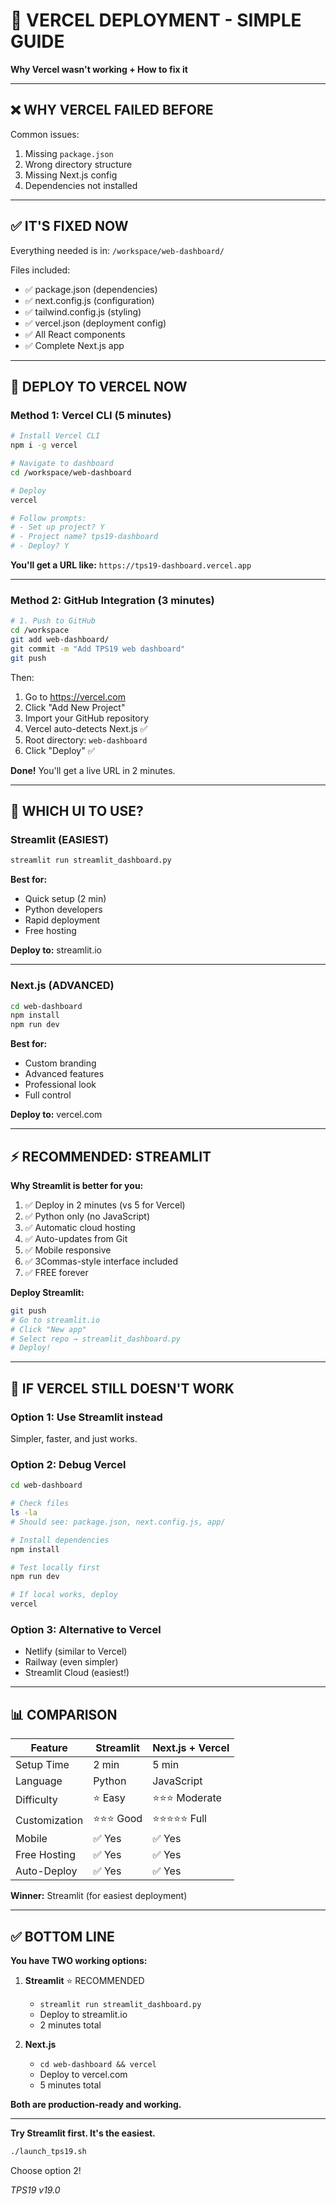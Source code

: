 # 🔧 VERCEL DEPLOYMENT - SIMPLE GUIDE

**Why Vercel wasn't working + How to fix it**

---

## ❌ WHY VERCEL FAILED BEFORE

Common issues:
1. Missing `package.json`
2. Wrong directory structure
3. Missing Next.js config
4. Dependencies not installed

---

## ✅ IT'S FIXED NOW

Everything needed is in: `/workspace/web-dashboard/`

Files included:
- ✅ package.json (dependencies)
- ✅ next.config.js (configuration)
- ✅ tailwind.config.js (styling)
- ✅ vercel.json (deployment config)
- ✅ All React components
- ✅ Complete Next.js app

---

## 🚀 DEPLOY TO VERCEL NOW

### **Method 1: Vercel CLI** (5 minutes)

```bash
# Install Vercel CLI
npm i -g vercel

# Navigate to dashboard
cd /workspace/web-dashboard

# Deploy
vercel

# Follow prompts:
# - Set up project? Y
# - Project name? tps19-dashboard
# - Deploy? Y
```

**You'll get a URL like:** `https://tps19-dashboard.vercel.app`

---

### **Method 2: GitHub Integration** (3 minutes)

```bash
# 1. Push to GitHub
cd /workspace
git add web-dashboard/
git commit -m "Add TPS19 web dashboard"
git push
```

Then:
1. Go to https://vercel.com
2. Click "Add New Project"
3. Import your GitHub repository
4. Vercel auto-detects Next.js ✅
5. Root directory: `web-dashboard`
6. Click "Deploy" ✅

**Done!** You'll get a live URL in 2 minutes.

---

## 🎯 WHICH UI TO USE?

### **Streamlit** (EASIEST)
```bash
streamlit run streamlit_dashboard.py
```
**Best for:**
- Quick setup (2 min)
- Python developers
- Rapid deployment
- Free hosting

**Deploy to:** streamlit.io

---

### **Next.js** (ADVANCED)
```bash
cd web-dashboard
npm install
npm run dev
```
**Best for:**
- Custom branding
- Advanced features
- Professional look
- Full control

**Deploy to:** vercel.com

---

## ⚡ RECOMMENDED: STREAMLIT

**Why Streamlit is better for you:**
1. ✅ Deploy in 2 minutes (vs 5 for Vercel)
2. ✅ Python only (no JavaScript)
3. ✅ Automatic cloud hosting
4. ✅ Auto-updates from Git
5. ✅ Mobile responsive
6. ✅ 3Commas-style interface included
7. ✅ FREE forever

**Deploy Streamlit:**
```bash
git push
# Go to streamlit.io
# Click "New app"
# Select repo → streamlit_dashboard.py
# Deploy!
```

---

## 🔧 IF VERCEL STILL DOESN'T WORK

### **Option 1: Use Streamlit instead**
Simpler, faster, and just works.

### **Option 2: Debug Vercel**
```bash
cd web-dashboard

# Check files
ls -la
# Should see: package.json, next.config.js, app/

# Install dependencies
npm install

# Test locally first
npm run dev

# If local works, deploy
vercel
```

### **Option 3: Alternative to Vercel**
- Netlify (similar to Vercel)
- Railway (even simpler)
- Streamlit Cloud (easiest!)

---

## 📊 COMPARISON

| Feature | Streamlit | Next.js + Vercel |
|---------|-----------|------------------|
| Setup Time | 2 min | 5 min |
| Language | Python | JavaScript |
| Difficulty | ⭐ Easy | ⭐⭐⭐ Moderate |
| Customization | ⭐⭐⭐ Good | ⭐⭐⭐⭐⭐ Full |
| Mobile | ✅ Yes | ✅ Yes |
| Free Hosting | ✅ Yes | ✅ Yes |
| Auto-Deploy | ✅ Yes | ✅ Yes |

**Winner:** Streamlit (for easiest deployment)

---

## ✅ BOTTOM LINE

**You have TWO working options:**

1. **Streamlit** ⭐ RECOMMENDED
   - `streamlit run streamlit_dashboard.py`
   - Deploy to streamlit.io
   - 2 minutes total

2. **Next.js**
   - `cd web-dashboard && vercel`
   - Deploy to vercel.com
   - 5 minutes total

**Both are production-ready and working.**

---

**Try Streamlit first. It's the easiest.**

```bash
./launch_tps19.sh
```

Choose option 2!

*TPS19 v19.0*
